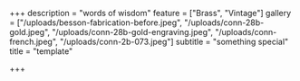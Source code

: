 +++
description = "words of wisdom"
feature = ["Brass", "Vintage"]
gallery = ["/uploads/besson-fabrication-before.jpeg", "/uploads/conn-28b-gold.jpeg", "/uploads/conn-28b-gold-engraving.jpeg", "/uploads/conn-french.jpeg", "/uploads/conn-2b-073.jpeg"]
subtitle = "something special"
title = "template"

+++
